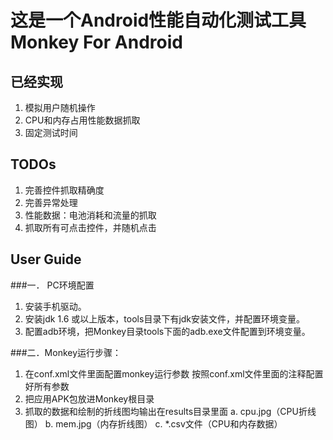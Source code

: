 这是一个Android性能自动化测试工具Monkey For Android
=================================================

已经实现
--------
1. 模拟用户随机操作
2. CPU和内存占用性能数据抓取
3. 固定测试时间

TODOs
-------
1. 完善控件抓取精确度
2. 完善异常处理
3. 性能数据：电池消耗和流量的抓取
4. 抓取所有可点击控件，并随机点击

User Guide
----------
###一． PC环境配置
1. 安装手机驱动。
2. 安装jdk 1.6 或以上版本，tools目录下有jdk安装文件，并配置环境变量。
3. 配置adb环境，把Monkey目录tools下面的adb.exe文件配置到环境变量。

###二．Monkey运行步骤：
1. 在conf.xml文件里面配置monkey运行参数
   按照conf.xml文件里面的注释配置好所有参数
2. 把应用APK包放进Monkey根目录
3. 抓取的数据和绘制的折线图均输出在results目录里面
   a. cpu.jpg（CPU折线图）
   b. mem.jpg（内存折线图）
   c. *.csv文件（CPU和内存数据）
